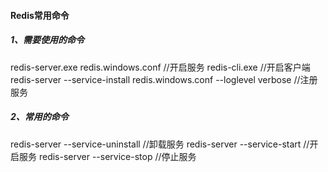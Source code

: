 #### Redis常用命令

##### 1、需要使用的命令

redis-server.exe redis.windows.conf   //开启服务
redis-cli.exe  //开启客户端
redis-server --service-install redis.windows.conf --loglevel verbose  //注册服务

##### 2、常用的命令

redis-server --service-uninstall    //卸载服务
redis-server --service-start     //开启服务
redis-server --service-stop      //停止服务
